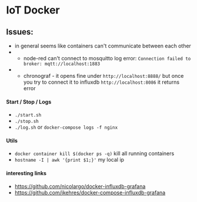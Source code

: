 # IoT Docker

## Issues:

- in general seems like containers can't communicate between each other
- - node-red can't connect to mosquitto log error: `Connection failed to broker: mqtt://localhost:1883`
- - chronograf - it opens fine under `http://localhost:8888/` but once you try to connect it to influxdb `http://localhost:8086` it returns error

#### Start / Stop / Logs

- `./start.sh`
- `./stop.sh`
- `./log.sh` or `docker-compose logs -f nginx`

#### Utils

- `docker container kill $(docker ps -q)` kill all running containers
- `hostname -I | awk '{print $1;}'` my local ip

#### interesting links

- https://github.com/nicolargo/docker-influxdb-grafana
- https://github.com/jkehres/docker-compose-influxdb-grafana
